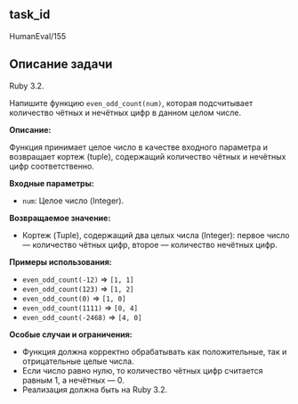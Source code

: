 ## task_id
HumanEval/155

## Описание задачи
Ruby 3.2.

Напишите функцию `even_odd_count(num)`, которая подсчитывает количество чётных и нечётных цифр в данном целом числе.

**Описание:**

Функция принимает целое число в качестве входного параметра и возвращает кортеж (tuple), содержащий количество чётных и нечётных цифр соответственно.

**Входные параметры:**

* `num`: Целое число (Integer).

**Возвращаемое значение:**

* Кортеж (Tuple), содержащий два целых числа (Integer):  первое число — количество чётных цифр, второе — количество нечётных цифр.

**Примеры использования:**

* `even_odd_count(-12)`  => `[1, 1]`
* `even_odd_count(123)`  => `[1, 2]`
* `even_odd_count(0)` => `[1, 0]`
* `even_odd_count(1111)` => `[0, 4]`
* `even_odd_count(-2468)` => `[4, 0]`

**Особые случаи и ограничения:**

* Функция должна корректно обрабатывать как положительные, так и отрицательные целые числа.
* Если число равно нулю, то количество чётных цифр считается равным 1, а нечётных — 0.
* Реализация должна быть на Ruby 3.2.



